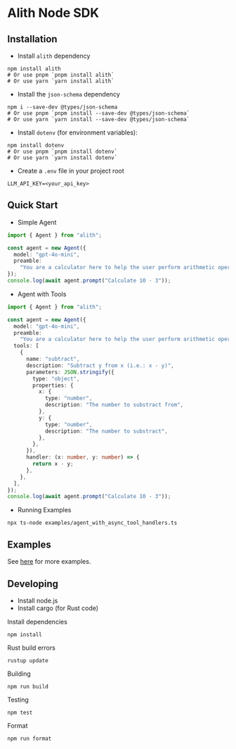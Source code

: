# Alith Node SDK

## Installation

- Install `alith` dependency

```shell
npm install alith
# Or use pnpm `pnpm install alith`
# Or use yarn `yarn install alith`
```

- Install the `json-schema` dependency

```shell
npm i --save-dev @types/json-schema
# Or use pnpm `pnpm install --save-dev @types/json-schema`
# Or use yarn `yarn install --save-dev @types/json-schema`
```

- Install `dotenv` (for environment variables):

```shell
npm install dotenv
# Or use pnpm `pnpm install dotenv`
# Or use yarn `yarn install dotenv`
```

- Create a `.env` file in your project root

```shell
LLM_API_KEY=<your_api_key>
```

## Quick Start

- Simple Agent

```typescript
import { Agent } from "alith";

const agent = new Agent({
  model: "gpt-4o-mini",
  preamble:
    "You are a calculator here to help the user perform arithmetic operations. Use the tools provided to answer the user question.",
});
console.log(await agent.prompt("Calculate 10 - 3"));
```

- Agent with Tools

```typescript
import { Agent } from "alith";

const agent = new Agent({
  model: "gpt-4o-mini",
  preamble:
    "You are a calculator here to help the user perform arithmetic operations. Use the tools provided to answer the user question.",
  tools: [
    {
      name: "subtract",
      description: "Subtract y from x (i.e.: x - y)",
      parameters: JSON.stringify({
        type: "object",
        properties: {
          x: {
            type: "number",
            description: "The number to substract from",
          },
          y: {
            type: "number",
            description: "The number to substract",
          },
        },
      }),
      handler: (x: number, y: number) => {
        return x - y;
      },
    },
  ],
});
console.log(await agent.prompt("Calculate 10 - 3"));
```

- Running Examples

```shell
npx ts-node examples/agent_with_async_tool_handlers.ts
```

## Examples

See [here](./examples/README.md) for more examples.

## Developing

- Install node.js
- Install cargo (for Rust code)

Install dependencies

```shell
npm install
```

Rust build errors

```shell
rustup update
```

Building

```shell
npm run build
```

Testing

```shell
npm test
```

Format

```shell
npm run format
```
